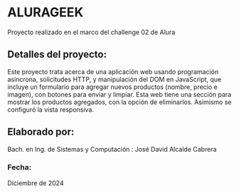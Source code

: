 # ALURAGEEK
Proyecto realizado en el marco del challenge 02 de Alura

## Detalles del proyecto:
Este proyecto trata acerca de una aplicación web usando programación asíncrona, solicitudes HTTP, y manipulación del DOM en JavaScript, que incluye un formulario para agregar nuevos productos (nombre, precio e imagen), con botones para enviar y limpiar. Esta web tiene una sección para mostrar los productos agregados, con la opción de eliminarlos. Asimismo se configuró la vista responsiva. 

## Elaborado por:
Bach. en Ing. de Sistemas y Computación : José David Alcalde Cabrera


### Fecha:
Diciembre de 2024